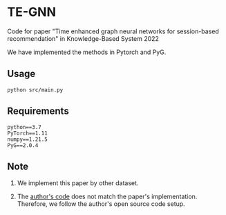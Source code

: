 # TE-GNN
Code for paper "Time enhanced graph neural networks for session-based recommendation" in Knowledge-Based System 2022

We have implemented the methods in Pytorch and PyG.

## Usage

`python src/main.py`

## Requirements

```
python==3.7
PyTorch==1.11
numpy==1.21.5
PyG==2.0.4
```

## Note
1. We implement this paper by other dataset.

2. The [author's code](https://github.com/GuTang1997/TE-GNN) does not match the paper's implementation. Therefore, we follow the author's open source code setup.
